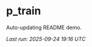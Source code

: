 # p_train

Auto-updating README demo.

<!--START_SECTION:status-->
_Last run: 2025-09-24 19:16 UTC_
<!--END_SECTION:status-->










































































































































































































































































































































































































































































































































































































































































































































































































































